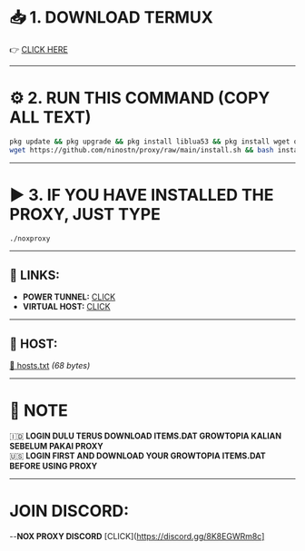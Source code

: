 # 📥 1. DOWNLOAD TERMUX  
👉 [CLICK HERE](https://github.com/termux/termux-app/releases)

---

# ⚙️ 2. RUN THIS COMMAND (COPY ALL TEXT)
```bash
pkg update && pkg upgrade && pkg install liblua53 && pkg install wget openssl curl libenet && \
wget https://github.com/ninostn/proxy/raw/main/install.sh && bash install.sh
```

---

# ▶️ 3. IF YOU HAVE INSTALLED THE PROXY, JUST TYPE
```bash
./noxproxy
```

---

## 🔗 LINKS:
- **POWER TUNNEL:** [CLICK](https://github.com/krlvm/PowerTunnel-Android/releases/download/v2.6.3/PowerTunnel.apk)  
- **VIRTUAL HOST:** [CLICK](https://github.com/x-falcon/Virtual-Hosts/releases/download/2.1.0/app-Github-release.apk)  

---

## 📁 HOST:
[📄 hosts.txt](https://cdn.discordapp.com/attachments/1371009381260333156/1371015238945734739/hosts.txt?ex=682198f1&is=68204771&hm=f610c9aba4ecb96900078a323a380eeab4e0bbd655b6475155883445154ca16c&) *(68 bytes)*

---

# 📝 NOTE

🇮🇩 **LOGIN DULU TERUS DOWNLOAD ITEMS.DAT GROWTOPIA KALIAN SEBELUM PAKAI PROXY**  
🇺🇸 **LOGIN FIRST AND DOWNLOAD YOUR GROWTOPIA ITEMS.DAT BEFORE USING PROXY**

---
# JOIN DISCORD:
 --**NOX PROXY DISCORD** [CLICK](https://discord.gg/8K8EGWRm8c]
